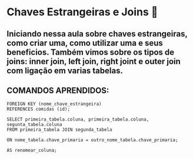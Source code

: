 # Chaves Estrangeiras e Joins 🎲

## Iniciando nessa aula sobre chaves estrangeiras, como criar uma, como utilizar uma e seus beneficios. Também vimos sobre os tipos de joins: inner join, left join, right joint e outer join com ligação em varias tabelas. 

## COMANDOS APRENDIDOS:

``` 
FOREIGN KEY (nome_chave_estrangeira)
REFERENCES comidas (id);
```

```
SELECT primeira_tabela.coluna, primeira_tabela.coluna, segunta_tabela.coluna
FROM primeira_tabela JOIN segunda_tabela 
```

```
ON nome_tabela.chave_primaria = outro_nome_tabela.chave_primaria;
```

```
AS renomear_coluna;
```
